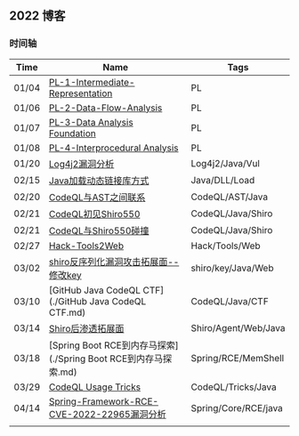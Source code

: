 ## 2022 博客



### 时间轴







| Time  | Name                                                         | Tags                 |
| ----- | ------------------------------------------------------------ | -------------------- |
| 01/04 | [PL-1-Intermediate-Representation](../PL/Intermediate-Representation.md) | PL                   |
| 01/06 | [PL-2-Data-Flow-Analysis](../PL/Data-Flow-Analysis.md)       | PL                   |
| 01/07 | [PL-3-Data Analysis Foundation](../PL/Data-Analysis-Foundation.md) | PL                   |
| 01/08 | [PL-4-Interprocedural Analysis](../PL/Interprocedural-Analysis.md) | PL                   |
| 01/20 | [Log4j2漏洞分析](./Log4j2漏洞分析.md)                        | Log4j2/Java/Vul      |
| 02/15 | [Java加载动态链接库方式](./Java加载动态链接库方式.md)        | Java/DLL/Load        |
| 02/20 | [CodeQL与AST之间联系](./CodeQL与AST之间联系.md)              | CodeQL/AST/Java      |
| 02/21 | [CodeQL初见Shiro550](./CodeQL初见Shiro550.md)                | CodeQL/Java/Shiro    |
| 02/21 | [CodeQL与Shiro550碰撞](./CodeQL与Shiro550碰撞.md)            | CodeQL/Java/Shiro    |
| 02/27 | [Hack-Tools2Web](./Hack-Tools2Web.md)                        | Hack/Tools/Web       |
| 03/02 | [shiro反序列化漏洞攻击拓展面--修改key](./shiro反序列化漏洞攻击拓展面--修改key.md) | shiro/key/Java/Web   |
| 03/10 | [GitHub Java CodeQL CTF](./GitHub Java CodeQL CTF.md)        | CodeQL/Java/CTF      |
| 03/14 | [Shiro后渗透拓展面](./Shiro后渗透拓展面.md)                  | Shiro/Agent/Web/Java |
| 03/18 | [Spring Boot RCE到内存马探索](./Spring Boot RCE到内存马探索.md) | Spring/RCE/MemShell  |
| 03/29 | [CodeQL Usage Tricks](./CodeQL-Usage-Tricks.md)              | CodeQL/Tricks/Java   |
| 04/14 | [Spring-Framework-RCE-CVE-2022-22965漏洞分析](./Spring-Framework-RCE-CVE-2022-22965漏洞分析.md) | Spring/Core/RCE/java |
|       |                                                              |                      |

